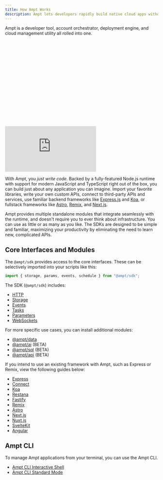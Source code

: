 ```yaml
---
title: How Ampt Works
description: Ampt lets developers rapidly build native cloud apps without complicated configs or struggling with infrastructure.
---
```


Ampt is a developer tool, account orchestrator, deployment engine, and cloud management utility all rolled into one.

<div class="relative" style="padding-top: 56.25%">
  <iframe class="absolute inset-0 w-full h-full" src="https://www.youtube.com/embed/OEgTGqZ1a70" title="Ampt: Revolutionize Your Cloud Development Workflows" frameborder="0" allow="accelerometer; autoplay; clipboard-write; encrypted-media; gyroscope; picture-in-picture; web-share" allowfullscreen></iframe>
</div>

With Ampt, you _just write code_. Backed by a fully-featured Node.js runtime with support for modern JavaScript and TypeScript right out of the box, you can build just about any application you can imagine. Import your favorite libraries, write your own custom APIs, connect to third-party APIs and services, use familiar backend frameworks like [Express.js](/docs/http/#express.js) and [Koa](/docs/http/#koa), or fullstack frameworks like [Astro](/docs/frameworks/astro/), [Remix](/docs/frameworks/remix/), and [Next.js](/docs/frameworks/next/).

Ampt provides multiple standalone modules that integrate seamlessly with the runtime, and doesn't require you to ever think about infrastructure. You can use as little or as many as you like. The SDKs are designed to be simple and familiar, maximizing your productivity by eliminating the need to learn new, complicated APIs.

## Core Interfaces and Modules

The `@ampt/sdk` provides access to the core interfaces. These can be selectively imported into your scripts like this:

```javascript header=false
import { storage, params, events, schedule } from "@ampt/sdk";
```

The SDK (`@ampt/sdk`) includes:

- [HTTP](/docs/http/)
- [Storage](/docs/storage/)
- [Events](/docs/events/)
- [Tasks](/docs/tasks/)
- [Parameters](/docs/parameters)
- [WebSockets](/docs/websockets)

For more specific use cases, you can install additional modules:

- [@ampt/data](/docs/data/)
- [@ampt/ai](/docs/ai/) (BETA)
- [@ampt/sql](/docs/sql/) (BETA)
- [@ampt/api](/docs/api/) (BETA)

If you intend to use an existing framework with Ampt, such as Express or Remix, view the following guides below:

- [Express](/docs/http/#expressjs)
- [Connect](/docs/http/#connect)
- [Koa](/docs/http/#koa)
- [Restana](/docs/http/#restana)
- [Fastify](/docs/http/#fastify)
- [Remix](/docs/frameworks/remix/)
- [Astro](/docs/frameworks/astro/)
- [Next.js](/docs/frameworks/next/)
- [Nuxt.js](/docs/frameworks/nuxt/)
- [SvelteKit](/docs/frameworks/sveltekit/)
- [Angular](/docs/frameworks/angular/)

## Ampt CLI

To manage Ampt applications from your terminal, you can use the Ampt CLI.

- [Ampt CLI Interactive Shell](/docs/cli-interactive-shell)
- [Ampt CLI Standard Mode](/docs/cli-standard-mode)
